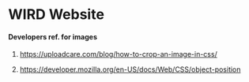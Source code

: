 # WIRD Website

#### Developers ref. for images

1. https://uploadcare.com/blog/how-to-crop-an-image-in-css/

2. https://developer.mozilla.org/en-US/docs/Web/CSS/object-position
